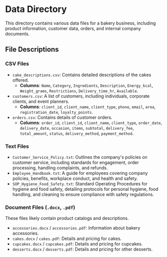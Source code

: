 # Data Directory

This directory contains various data files for a bakery business, including product information, customer data, orders, and internal company documents.

## File Descriptions

### CSV Files

-   `cake_descriptions.csv`: Contains detailed descriptions of the cakes offered.
    -   **Columns**: `Name`, `Category`, `Ingredients`, `Description`, `Energy_kcal`, `Weight_grams`, `Restrictions`, `Delivery_time_hr`, `Available`.
-   `customers.csv`: A list of customers, including individuals, corporate clients, and event planners.
    -   **Columns**: `client_id`, `client_name`, `client_type`, `phone`, `email`, `area`, `registration_date`, `loyalty_points`.
-   `orders.csv`: Contains details of customer orders.
    -   **Columns**: `order_id`, `client_id`, `client_name`, `client_type`, `order_date`, `delivery_date`, `occasion`, `items`, `subtotal`, `delivery_fee`, `total_amount`, `status`, `delivery_method`, `payment_method`.

### Text Files

-   `Customer_Service_Policy.txt`: Outlines the company's policies on customer service, including standards for engagement, order processing, handling complaints, and refunds.
-   `Employee_Handbook.txt`: A guide for employees covering company policies, benefits, workplace conduct, and health and safety.
-   `SOP_Hygiene_Food_Safety.txt`: Standard Operating Procedures for hygiene and food safety, detailing protocols for personal hygiene, food handling, and cleaning to ensure compliance with safety regulations.

### Document Files (`.docx`, `.pdf`)

These files likely contain product catalogs and descriptions.

-   `accessories.docx` / `accessories.pdf`: Information about bakery accessories.
-   `cakes.docx` / `cakes.pdf`: Details and pricing for cakes.
-   `cupcakes.docx` / `cupcakes.pdf`: Details and pricing for cupcakes.
-   `desserts.docx` / `desserts.pdf`: Details and pricing for other desserts.
